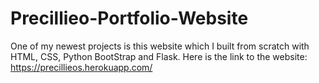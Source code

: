 # Precillieo-Portfolio-Website
One of my newest projects is this website which I built from scratch with HTML, CSS, Python BootStrap and Flask.
Here is the link to the website: https://precillieos.herokuapp.com/
